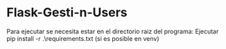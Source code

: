 ﻿# Flask-Gesti-n-Users
Para ejecutar se necesita estar en el directorio raiz del programa:
Ejecutar pip install -r .\requirements.txt (si es posible en venv)

